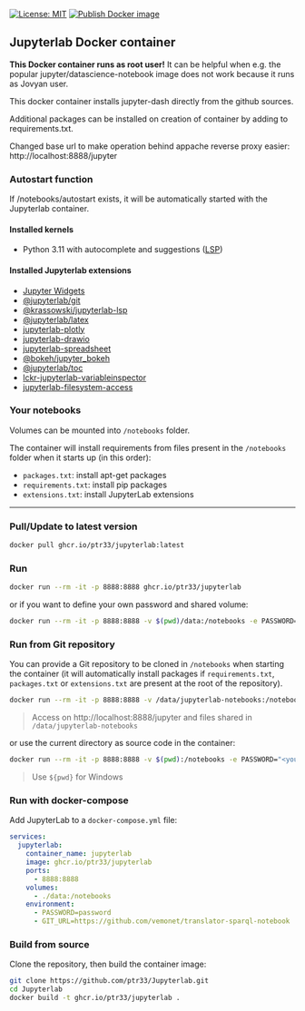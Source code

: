 [![License: MIT](https://img.shields.io/badge/License-MIT-yellow.svg)](https://github.com/amalic/Jupyterlab/blob/master/LICENSE)
[![Publish Docker image](https://github.com/ptr33/Jupyterlab/workflows/Publish%20Docker%20image/badge.svg)](https://github.com/users/ptr33/packages/container/package/jupyterlab)

## Jupyterlab Docker container

**This Docker container runs as root user!** It can be helpful when e.g. the popular jupyter/datascience-notebook image does not work because it runs as Jovyan user. 

This docker container installs jupyter-dash directly from the github sources.

Additional packages can be installed on creation of container by adding to requirements.txt.

Changed base url to make operation behind appache reverse proxy easier: http://localhost:8888/jupyter

### Autostart function
If /notebooks/autostart exists, it will be automatically started with the Jupyterlab container.

#### Installed kernels

* Python 3.11 with autocomplete and suggestions ([LSP](https://github.com/krassowski/jupyterlab-lsp))

#### Installed Jupyterlab extensions
- [Jupyter Widgets](https://ipywidgets.readthedocs.io/en/latest/examples/Widget%20Basics.html)
- [@jupyterlab/git](https://www.npmjs.com/package/@jupyterlab/git)
- [@krassowski/jupyterlab-lsp](https://github.com/krassowski/jupyterlab-lsp)
- [@jupyterlab/latex](https://github.com/jupyterlab/jupyterlab-latex)
- [jupyterlab-plotly](https://www.npmjs.com/package/jupyterlab-plotly)
- [jupyterlab-drawio](https://github.com/QuantStack/jupyterlab-drawio)
- [jupyterlab-spreadsheet](https://github.com/quigleyj97/jupyterlab-spreadsheet)
- [@bokeh/jupyter_bokeh](https://github.com/bokeh/jupyter_bokeh)
- [@jupyterlab/toc](https://www.npmjs.com/package/@jupyterlab/toc)
- [lckr-jupyterlab-variableinspector](https://github.com/lckr/jupyterlab-variableInspector)
- [jupyterlab-filesystem-access](https://github.com/jupyterlab-contrib/jupyterlab-filesystem-access)

### Your notebooks

Volumes can be mounted into `/notebooks` folder.

The container will install requirements from files present in the `/notebooks` folder when it starts up (in this order):

- `packages.txt`: install apt-get packages
- `requirements.txt`: install pip packages
- `extensions.txt`: install JupyterLab extensions

---

### Pull/Update to latest version
```bash
docker pull ghcr.io/ptr33/jupyterlab:latest
```

### Run
```bash
docker run --rm -it -p 8888:8888 ghcr.io/ptr33/jupyterlab
```

or if you want to define your own password and shared volume:
```bash
docker run --rm -it -p 8888:8888 -v $(pwd)/data:/notebooks -e PASSWORD="password" ghcr.io/ptr33/jupyterlab
```

### Run from Git repository

You can provide a Git repository to be cloned in `/notebooks` when starting the container (it will automatically install packages if `requirements.txt`, `packages.txt` or `extensions.txt` are present at the root of the repository).

```bash
docker run --rm -it -p 8888:8888 -v /data/jupyterlab-notebooks:/notebooks -e PASSWORD="<your_secret>" -e GIT_URL="https://github.com/vemonet/translator-sparql-notebook" ghcr.io/ptr33/jupyterlab:latest
```

> Access on http://localhost:8888/jupyter and files shared in `/data/jupyterlab-notebooks`

or use the current directory as source code in the container:

```bash
docker run --rm -it -p 8888:8888 -v $(pwd):/notebooks -e PASSWORD="<your_secret>" ghcr.io/ptr33/jupyterlab:latest
```

> Use `${pwd}` for Windows

### Run with docker-compose

Add JupyterLab to a `docker-compose.yml` file:

```yaml
services:
  jupyterlab:
    container_name: jupyterlab
    image: ghcr.io/ptr33/jupyterlab
    ports:
      - 8888:8888
    volumes:
      - ./data:/notebooks
    environment:
      - PASSWORD=password
      - GIT_URL=https://github.com/vemonet/translator-sparql-notebook
```

### Build from source

Clone the repository, then build the container image:

```bash
git clone https://github.com/ptr33/Jupyterlab.git
cd Jupyterlab
docker build -t ghcr.io/ptr33/jupyterlab .
```
